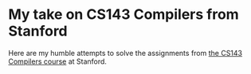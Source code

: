 # My take on CS143 Compilers from Stanford

Here are my humble attempts to solve the assignments from [the CS143
Compilers course](http://web.stanford.edu/class/cs143/) at Stanford.
